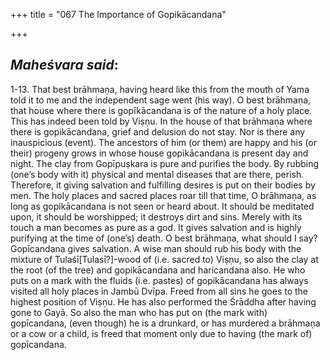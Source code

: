 +++
title = "067 The Importance of Gopikācandana"

+++
 

## *Maheśvara said*:

1-13. That best brāhmaṇa, having heard like this from the mouth of Yama told it to me and the independent sage went (his way). O best brāhmaṇa, that house where there is gopīkācandana is of the nature of a holy place. This has indeed been told by Viṣṇu. In the house of that brāhmaṇa where there is gopikācandana, grief and delusion do not stay. Nor is there any inauspicious (event). The ancestors of him (or them) are happy and his (or their) progeny grows in whose house gopikācandana is present day and night. The clay from Gopīpuṣkara is pure and purifies the body. By rubbing (one’s body with it) physical and mental diseases that are there, perish. Therefore, it giving salvation and fulfilling desires is put on their bodies by men. The holy places and sacred places roar till that time, O brāhmaṇa, as long as gopikācandana is not seen or heard about. It should be meditated upon, it should be worshipped; it destroys dirt and sins. Merely with its touch a man becomes as pure as a god. It gives salvation and is highly purifying at the time of (one’s) death. O best brāhmaṇa, what should I say? Gopīcandana gives salvation. A wise man should rub his body with the mixture of Tulaśī[Tulasī?]-wood of (i.e. sacred to) Viṣṇu, so also the clay at the root (of the tree) and gopikācandana and haricandana also. He who puts on a mark with the fluids (i.e. pastes) of gopikācandana has always visited all holy places in Jambū Dvīpa. Freed from all sins he goes to the highest position of Viṣṇu. He has also performed the Śrāddha after having gone to Gayā. So also the man who has put on (the mark with) gopīcandana, (even though) he is a drunkard, or has murdered a brāhmaṇa or a cow or a child, is freed that moment only due to having (the mark of) gopīcandana.


